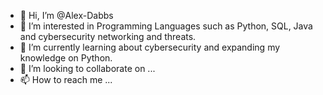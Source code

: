 - 👋 Hi, I’m @Alex-Dabbs
- 👀 I’m interested in Programming Languages such as Python, SQL, Java and cybersecurity networking and threats. 
- 🌱 I’m currently learning about cybersecurity and expanding my knowledge on Python. 
- 💞️ I’m looking to collaborate on ...
- 📫 How to reach me ...

<!---
Alex-Dabbs/Alex-Dabbs is a ✨ special ✨ repository because its `README.md` (this file) appears on your GitHub profile.
You can click the Preview link to take a look at your changes.
--->
